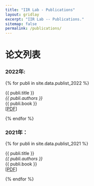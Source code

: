 ```yaml
---
title: "IIR Lab - Publications"
layout: gridlay
excerpt: "IIR Lab -- Publications."
sitemap: false
permalink: /publications/
---
```



<!-- # Publications -->
# 论文列表

### 2022年:

{% for publi in site.data.publist_2022 %}

  {{ publi.title }} <br />
  <em>{{ publi.authors }} </em><br />
  {{ publi.book }} <br />
  [<a href="{{ publi.url }}">PDF</a>]

{% endfor %}

### 2021年：

{% for publi in site.data.publist_2021 %}

  {{ publi.title }} <br />
  <em>{{ publi.authors }} </em><br />
  {{ publi.book }} <br />
  [<a href="{{ publi.url }}">PDF</a>]

{% endfor %}
<!-- ## Patents
<em>Milan P Allan, S Gröblacher, RA Norte, M Leeuwenhoek</em><br />Novel atomic force microscopy probes with phononic crystals<br /> PCT/NL20-20/050797 (2020)

<em>Milan P Allan</em><br /> Methods of manufacturing superconductor and phononic elements <br /> <a href="https://patents.google.com/patent/US10439125B2/en?inventor=Milan+ALLAN&oq=inventor:(Milan+ALLAN)">US10439125B2 (2016)</a> -->


